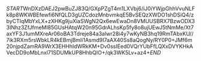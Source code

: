 $START$WnDXzDAEJ2pwBuZJ83Q/GXpPZgT4m1LXVbj6/iJ0iYWjpGhhVvuNLFk8p8WKWBEfewfi6NfQLD3gUZCdozMnbvmkqE5BvSEQzXWDO1shDSiQ4/zbyCTIqMbYxLX+zXHKg9juXiaSWgN2Qx6ewEwaDn8VMUUSBRX7BzwODX33INhz3ZfJfmeMl85GUsHAtqW20n95GdrALhsKp5fy8o8ujUEwJ5tNmMe/Xt7axYF3J1umMXreAr06oBA3Tdreje84a3alwr28i4y7wKyNB3hq19RmTAbxKU//7ik3RXm5rsWbkLR4kEBmjBmIi1Asmd9I7aAX40Ss8aQogNy/RY0P0+JMf6m20njpdZamRA9WrX3EHHhIdWRkKM+Dv0ssIEed0VQrYUbFfLQXxDVYKHkAVecDD9oMbLnxl71SDUMkUP8HhbQIO+/qk3WK5Lv+az4+$END$